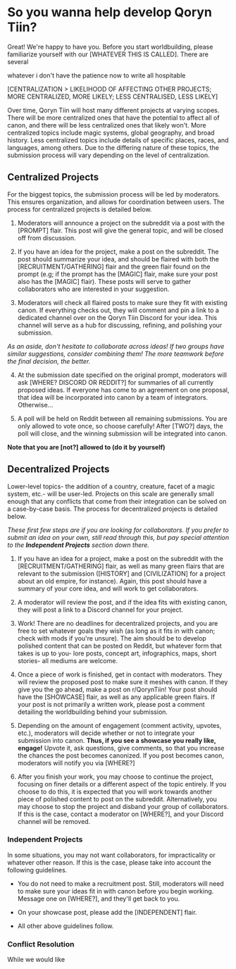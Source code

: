 # So you wanna help develop Qoryn Tiin?

Great! We're happy to have you. Before you start worldbuilding, please familiarize yourself with our [WHATEVER THIS IS CALLED]. There are several 

whatever i don't have the patience now to write all hospitable

[CENTRALIZATION > LIKELIHOOD OF AFFECTING OTHER PROJECTS; MORE CENTRALIZED, MORE LIKELY; LESS CENTRALISED, LESS LIKELY]

Over time, Qoryn Tiin will host many different projects at varying scopes. There will be more centralized ones that have the potential to affect all of canon, and there will be less centralized ones that likely won't. More centralized topics include magic systems, global geography, and broad history. Less centralized topics include details of specific places, races, and languages, among others. Due to the differing nature of these topics, the submission process will vary depending on the level of centralization.

## Centralized Projects

For the biggest topics, the submission process will be led by moderators. This ensures organization, and allows for coordination between users. The process for centralized projects is detailed below.

1) Moderators will announce a project on the subreddit via a post with the [PROMPT] flair. This post will give the general topic, and will be closed off from discussion.

2) If you have an idea for the project, make a post on the subreddit. The post should summarize your idea, and should be flaired with both the [RECRUITMENT/GATHERING] flair and the green flair found on the prompt (e.g; if the prompt has the [MAGIC] flair, make sure your post also has the [MAGIC] flair). These posts will serve to gather collaborators who are interested in your suggestion.

3) Moderators will check all flaired posts to make sure they fit with existing canon. If everything checks out, they will comment and pin a link to a dedicated channel over on the Qoryn Tiin Discord for your idea. This channel will serve as a hub for discussing, refining, and polishing your submission.

*As an aside, don't hesitate to collaborate across ideas! If two groups have similar suggestions, consider combining them! The more teamwork before the final decision, the better.*

4) At the submission date specified on the original prompt, moderators will ask [WHERE? DISCORD OR REDDIT?] for summaries of all currently proposed ideas. If everyone has come to an agreement on one proposal, that idea will be incorporated into canon by a team of integrators. Otherwise...

5) A poll will be held on Reddit between all remaining submissions. You are only allowed to vote once, so choose carefully! After [TWO?] days, the poll will close, and the winning submission will be integrated into canon.

**Note that you are [not?] allowed to (do it by yourself)**

## Decentralized Projects

Lower-level topics- the addition of a country, creature, facet of a magic system, etc.- will be user-led. Projects on this scale are generally small enough that any conflicts that come from their integration can be solved on a case-by-case basis. The process for decentralized projects is detailed below.

*These first few steps are if you are looking for collaborators. If you prefer to submit an idea on your own, still read through this, but pay special attention to the **Independent Projects** section down there.*

1) If you have an idea for a project, make a post on the subreddit with the [RECRUITMENT/GATHERING] flair, as well as many green flairs that are relevant to the submission ([HISTORY] and [CIVILIZATION] for a project about an old empire, for instance). Again, this post should have a summary of your core idea, and will work to get collaborators.

2) A moderator will review the post, and if the idea fits with existing canon, they will post a link to a Discord channel for your project.

3) Work! There are no deadlines for decentralized projects, and you are free to set whatever goals they wish (as long as it fits in with canon; check with mods if you're unsure). The aim should be to develop polished content that can be posted on Reddit, but whatever form that takes is up to you- lore posts, concept art, infographics, maps, short stories- all mediums are welcome.

4) Once a piece of work is finished, get in contact with moderators. They will review the proposed post to make sure it meshes with canon. If they give you the go ahead, make a post on r/QorynTiin! Your post should have the [SHOWCASE] flair, as well as any applicable green flairs. If your post is not primarily a written work, please post a comment detailing the worldbuilding behind your submission.

5) Depending on the amount of engagement (comment activity, upvotes, etc.), moderators will decide whether or not to integrate your submission into canon. **Thus, if you see a showcase you really like, engage!** Upvote it, ask questions, give comments, so that you increase the chances the post becomes canonized. If you post becomes canon, moderators will notify you via [WHERE?]

6) After you finish your work, you may choose to continue the project, focusing on finer details or a different aspect of the topic entirely. If you choose to do this, it is expected that you will work towards another piece of polished content to post on the subreddit. Alternatively, you may choose to stop the project and disband your group of collaborators. If this is the case, contact a moderator on [WHERE?], and your Discord channel will be removed.

### Independent Projects

In some situations, you may not want collaborators, for impracticality or whatever other reason. If this is the case, please take into account the following guidelines.

* You do not need to make a recruitment post. Still, moderators will need to make sure your ideas fit in with canon before you begin working. Message one on [WHERE?], and they'll get back to you.

* On your showcase post, please add the [INDEPENDENT] flair.

* All other above guidelines follow.

### Conflict Resolution

While we would like
